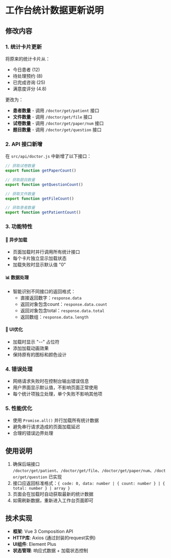 # 工作台统计数据更新说明

## 修改内容

### 1. 统计卡片更新
将原来的统计卡片从：
- 今日患者 (12)
- 待处理预约 (8) 
- 已完成咨询 (25)
- 满意度评分 (4.8)

更改为：
- **患者数量** - 调用 `/doctor/get/patient` 接口
- **文件数量** - 调用 `/doctor/get/file` 接口  
- **试卷数量** - 调用 `/doctor/get/paper/num` 接口
- **题目数量** - 调用 `/doctor/get/question` 接口

### 2. API 接口新增
在 `src/api/doctor.js` 中新增了以下接口：

```javascript
// 获取试卷数量
export function getPaperCount()

// 获取题目数量  
export function getQuestionCount()

// 获取文件数量
export function getFileCount()

// 获取患者数量
export function getPatientCount()
```

### 3. 功能特性

#### 🔄 异步加载
- 页面加载时并行调用所有统计接口
- 每个卡片独立显示加载状态
- 加载失败时显示默认值 "0"

#### 📊 数据处理
- 智能识别不同接口的返回格式：
  - 直接返回数字：`response.data`
  - 返回对象包含count：`response.data.count`  
  - 返回对象包含total：`response.data.total`
  - 返回数组：`response.data.length`

#### 🎨 UI优化
- 加载时显示 "--" 占位符
- 添加加载动画效果
- 保持原有的图标和颜色设计

### 4. 错误处理
- 网络请求失败时在控制台输出错误信息
- 用户界面显示默认值，不影响页面正常使用
- 每个统计项独立处理，单个失败不影响其他项

### 5. 性能优化
- 使用 `Promise.all()` 并行加载所有统计数据
- 避免串行请求造成的页面加载延迟
- 合理的错误边界处理

## 使用说明

1. 确保后端接口 `/doctor/get/patient`、`/doctor/get/file`、`/doctor/get/paper/num`、`/doctor/get/question` 已实现
2. 接口应返回标准格式：`{ code: 0, data: number | { count: number } | { total: number } | array }`
3. 页面会在加载时自动获取最新的统计数据
4. 如需刷新数据，重新进入工作台页面即可

## 技术实现

- **框架**: Vue 3 Composition API
- **HTTP库**: Axios (通过封装的request实例)
- **UI组件**: Element Plus
- **状态管理**: 响应式数据 + 加载状态控制